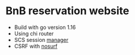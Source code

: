 # BnB reservation website

* Build with go version 1.16
* Using chi router
* SCS session [manager](https://github.com/alexedwards/scs)
* CSRF with [nosurf](https://github.com/justinas/nosurf)
